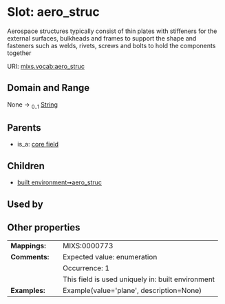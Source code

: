 
# Slot: aero_struc


Aerospace structures typically consist of thin plates with stiffeners for the external surfaces, bulkheads and frames to support the shape and fasteners such as welds, rivets, screws and bolts to hold the components together

URI: [mixs.vocab:aero_struc](https://w3id.org/mixs/vocab/aero_struc)


## Domain and Range

None &#8594;  <sub>0..1</sub> [String](types/String.md)

## Parents

 *  is_a: [core field](core_field.md)

## Children

 *  [built environment➞aero_struc](built_environment_aero_struc.md)

## Used by


## Other properties

|  |  |  |
| --- | --- | --- |
| **Mappings:** | | MIXS:0000773 |
| **Comments:** | | Expected value: enumeration |
|  | | Occurrence: 1 |
|  | | This field is used uniquely in: built environment |
| **Examples:** | | Example(value='plane', description=None) |

